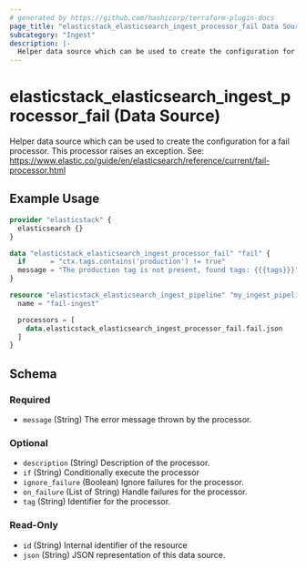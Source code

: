 ```yaml
---
# generated by https://github.com/hashicorp/terraform-plugin-docs
page_title: "elasticstack_elasticsearch_ingest_processor_fail Data Source - terraform-provider-elasticstack"
subcategory: "Ingest"
description: |-
  Helper data source which can be used to create the configuration for a fail processor. This processor raises an exception. See: https://www.elastic.co/guide/en/elasticsearch/reference/current/fail-processor.html
---
```


# elasticstack_elasticsearch_ingest_processor_fail (Data Source)

Helper data source which can be used to create the configuration for a fail processor. This processor raises an exception. See: https://www.elastic.co/guide/en/elasticsearch/reference/current/fail-processor.html

## Example Usage

```terraform
provider "elasticstack" {
  elasticsearch {}
}

data "elasticstack_elasticsearch_ingest_processor_fail" "fail" {
  if      = "ctx.tags.contains('production') != true"
  message = "The production tag is not present, found tags: {{{tags}}}"
}

resource "elasticstack_elasticsearch_ingest_pipeline" "my_ingest_pipeline" {
  name = "fail-ingest"

  processors = [
    data.elasticstack_elasticsearch_ingest_processor_fail.fail.json
  ]
}
```

<!-- schema generated by tfplugindocs -->
## Schema

### Required

- `message` (String) The error message thrown by the processor.

### Optional

- `description` (String) Description of the processor.
- `if` (String) Conditionally execute the processor
- `ignore_failure` (Boolean) Ignore failures for the processor.
- `on_failure` (List of String) Handle failures for the processor.
- `tag` (String) Identifier for the processor.

### Read-Only

- `id` (String) Internal identifier of the resource
- `json` (String) JSON representation of this data source.
